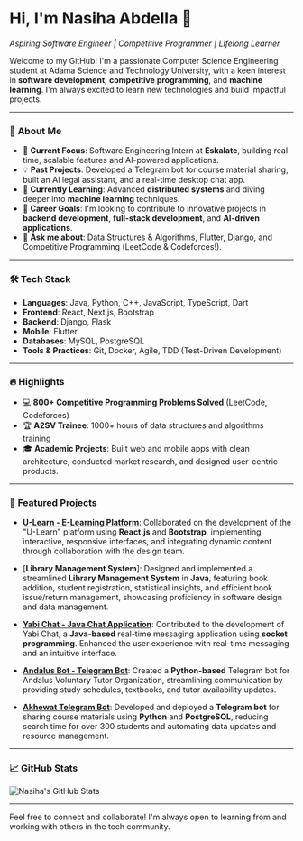 # Hi, I'm Nasiha Abdella 👋
*Aspiring Software Engineer | Competitive Programmer | Lifelong Learner*

Welcome to my GitHub! I'm a passionate Computer Science Engineering student at Adama Science and Technology University, with a keen interest in **software development**, **competitive programming**, and **machine learning**. I'm always excited to learn new technologies and build impactful projects.

---

### 🚀 **About Me**
- 🔭 **Current Focus**: Software Engineering Intern at **Eskalate**, building real-time, scalable features and AI-powered applications.
- 💡 **Past Projects**: Developed a Telegram bot for course material sharing, built an AI legal assistant, and a real-time desktop chat app.
- 🌱 **Currently Learning**: Advanced **distributed systems** and diving deeper into **machine learning** techniques.
- 💼 **Career Goals**: I'm looking to contribute to innovative projects in **backend development**, **full-stack development**, and **AI-driven applications**.
- 💬 **Ask me about**: Data Structures & Algorithms, Flutter, Django, and Competitive Programming (LeetCode & Codeforces!).

---

### 🛠 **Tech Stack**
- **Languages**: Java, Python, C++, JavaScript, TypeScript, Dart
- **Frontend**: React, Next.js, Bootstrap
- **Backend**: Django, Flask
- **Mobile**: Flutter
- **Databases**: MySQL, PostgreSQL
- **Tools & Practices**: Git, Docker, Agile, TDD (Test-Driven Development)

---

### 🔥 **Highlights**
- 💻 **800+ Competitive Programming Problems Solved** (LeetCode, Codeforces)
- 🏆 **A2SV Trainee**: 1000+ hours of data structures and algorithms training
- 🎓 **Academic Projects**: Built web and mobile apps with clean architecture, conducted market research, and designed user-centric products.

---

### 🌟 **Featured Projects**
- [**U-Learn - E-Learning Platform**](https://github.com/abel12-tech/u-learn): Collaborated on the development of the "U-Learn" platform using **React.js** and **Bootstrap**, implementing interactive, responsive interfaces, and integrating dynamic content through collaboration with the design team.
  
- [**Library Management System**]: Designed and implemented a streamlined **Library Management System** in **Java**, featuring book addition, student registration, statistical insights, and efficient book issue/return management, showcasing proficiency in software design and data management.

- [**Yabi Chat - Java Chat Application**](https://github.com/muniab047/Yabi-Chat-Application): Contributed to the development of Yabi Chat, a **Java-based** real-time messaging application using **socket programming**. Enhanced the user experience with real-time messaging and an intuitive interface.

- [**Andalus Bot - Telegram Bot**](https://github.com/muniab047/andalus-telegram-bot-vercel): Created a **Python-based** Telegram bot for Andalus Voluntary Tutor Organization, streamlining communication by providing study schedules, textbooks, and tutor availability updates.

- [**Akhewat Telegram Bot**](https://github.com/muniab047/Jemea-academics-sector-bot-): Developed and deployed a **Telegram bot** for sharing course materials using **Python** and **PostgreSQL**, reducing search time for over 300 students and automating data updates and resource management.

---

### 📈 **GitHub Stats**
![Nasiha's GitHub Stats](https://github-readme-stats.vercel.app/api?username=muniab047&show_icons=true&theme=radical)

---

Feel free to connect and collaborate! I'm always open to learning from and working with others in the tech community.
